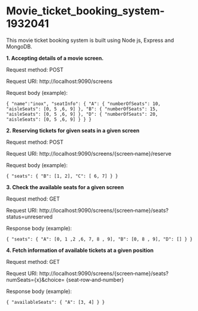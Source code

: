 # Movie_ticket_booking_system-1932041

This movie ticket booking system is built using Node js, Express and MongoDB.

**1. Accepting details of a movie screen.**

Request method: POST

Request URI: http://localhost:9090/screens

Request body (example):

`{ "name":"inox", "seatInfo": { "A": { "numberOfSeats": 10, "aisleSeats": [0, 5 ,6, 9] }, "B": { "numberOfSeats": 15, "aisleSeats": [0, 5 ,6, 9] }, "D": { "numberOfSeats": 20, "aisleSeats": [0, 5 ,6, 9] } } }`


**2. Reserving tickets for given seats in a given screen**

Request method: POST

Request URI: http://localhost:9090/screens/{screen‑name}/reserve

Request body (example):

`{ "seats": { "B": [1, 2], "C": [ 6, 7] } }`


**3. Check the available seats for a given screen**

Request method: GET

Request URI: http://localhost:9090/screens/{screen‑name}/seats?status=unreserved

Response body (example):

`{ "seats": { "A": [0, 1 ,2 ,6, 7, 8 , 9], "B": [0, 8 , 9], "D": [] } }`


**4. Fetch information of available tickets at a given position**

Request method: GET

Request URI: http://localhost:9090/screens/{screen‑name}/seats?numSeats={x}&choice= {seat‑row‑and‑number}

Response body (example):

`{ "availableSeats": { "A": [3, 4] } }`
